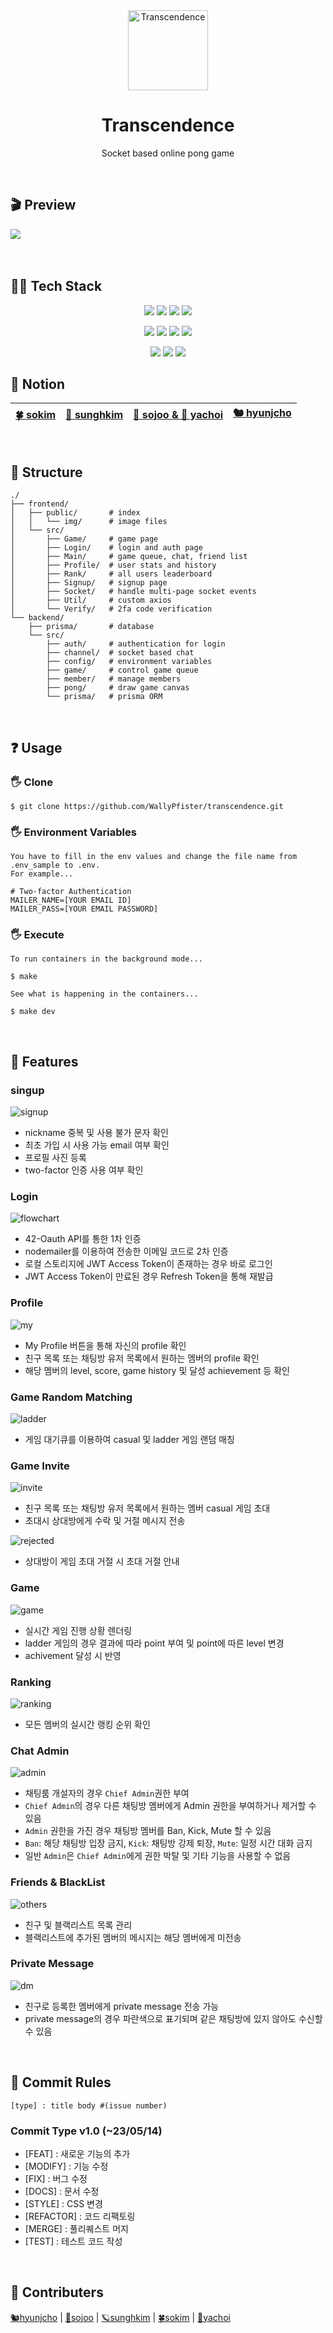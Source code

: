 <div align="center">
  <img src="https://github.com/WallyPfister/transcendence/blob/main/img/ping-pong.png" height="128px" alt="Transcendence" >
  <h1>Transcendence</h1>
  <p> Socket based online pong game </p>
</div>
</br>

## 🎬 Preview
![](https://github.com/WallyPfister/transcendence/blob/main/img/in_game.gif?raw=true)
</br></br></br>

## 👩‍💻 Tech Stack
<p align="center">
  <img src="https://img.shields.io/badge/React-20232A?style=for-the-badge&logo=react&logoColor=61DAFB"/>
  <img src="https://img.shields.io/badge/nestjs-E0234E?style=for-the-badge&logo=nestjs&logoColor=white"/>
  <img src="https://img.shields.io/badge/TypeScript-007ACC?style=for-the-badge&logo=typescript&logoColor=white"/>
  <img src="https://img.shields.io/badge/Docker-2CA5E0?style=for-the-badge&logo=docker&logoColor=white"/>
</p>
<p align="center">
  <img src="https://img.shields.io/badge/PostgreSQL-316192?style=for-the-badge&logo=postgresql&logoColor=white"/>
  <img src="https://img.shields.io/badge/Prisma-3982CE?style=for-the-badge&logo=Prisma&logoColor=white"/>
  <img src="https://img.shields.io/badge/Socket.io-010101?&style=for-the-badge&logo=Socket.io&logoColor=white"/>
  <img src="https://img.shields.io/badge/JWT-000000?style=for-the-badge&logo=JSON%20web%20tokens&logoColor=white"/>
</p>
<p align="center">
  <img src="https://img.shields.io/badge/Postman-FF6C37?style=for-the-badge&logo=Postman&logoColor=white"/>
  <img src="https://img.shields.io/badge/Swagger-85EA2D?style=for-the-badge&logo=Swagger&logoColor=white"/>
  <img src="https://img.shields.io/badge/Figma-F24E1E?style=for-the-badge&logo=figma&logoColor=white"/>
</p>
  

## 📝 Notion
<div align="center">
  
|[🍀 sokim](https://pouncing-elbow-0a4.notion.site/Transcendence-954e7670eea04363a9752ae0fa667050)|[:monocle_face: sunghkim](https://jade-drop-dc9.notion.site/Pong-729ab48c17f84f7bbe21dc3299361f09?pvs=4)|[🧸 sojoo & 🔭 yachoi](https://zoovely.notion.site/Transcendence-FE-80a126363b5543b19b39a80a7eef66b5?pvs=4)|[🐿 hyunjcho](https://future-plane-946.notion.site/Transcendence-d9ff7e05c764453383332b6e06f29736?pvs=4)|
|---|---|---|---|
  
</div>
</br>

## 🚧 Structure
```
./
├── frontend/
│   ├── public/       # index
│   │   └── img/      # image files
│   └── src/
│       ├── Game/     # game page
│       ├── Login/    # login and auth page
│       ├── Main/     # game queue, chat, friend list
│       ├── Profile/  # user stats and history
│       ├── Rank/     # all users leaderboard
│       ├── Signup/   # signup page
│       ├── Socket/   # handle multi-page socket events
│       ├── Util/     # custom axios
│       └── Verify/   # 2fa code verification
└── backend/
    ├── prisma/       # database
    └── src/
        ├── auth/     # authentication for login
        ├── channel/  # socket based chat
        ├── config/   # environment variables
        ├── game/     # control game queue
        ├── member/   # manage members
        ├── pong/     # draw game canvas
        └── prisma/   # prisma ORM
```

</br>

## ❓ Usage

### 🖐️ Clone
```
$ git clone https://github.com/WallyPfister/transcendence.git
```

### 🖐️ Environment Variables
```
You have to fill in the env values and change the file name from .env_sample to .env.
For example...

# Two-factor Authentication
MAILER_NAME=[YOUR EMAIL ID]
MAILER_PASS=[YOUR EMAIL PASSWORD]
```

### 🖐️ Execute
```
To run containers in the background mode...

$ make
```
```
See what is happening in the containers...

$ make dev
```

</br>

## 💫 Features

### singup
![signup](https://github.com/WallyPfister/transcendence/blob/main/img/signup.gif)

- nickname 중복 및 사용 불가 문자 확인
- 최초 가입 시 사용 가능 email 여부 확인
- 프로필 사진 등록
- two-factor 인증 사용 여부 확인

### Login
![flowchart](https://github.com/WallyPfister/transcendence/blob/main/img/flowchart/transcendence-login.drawio.png)

- 42-Oauth API를 통한 1차 인증
- nodemailer를 이용하여 전송한 이메일 코드로 2차 인증
- 로컬 스토리지에 JWT Access Token이 존재하는 경우 바로 로그인
- JWT Access Token이 만료된 경우 Refresh Token을 통해 재발급

### Profile
![my](https://github.com/WallyPfister/transcendence/blob/main/img/my_profile.gif)

- My Profile 버튼을 통해 자신의 profile 확인
- 친구 목록 또는 채팅방 유저 목록에서 원하는 멤버의 profile 확인
- 해당 멤버의 level, score, game history 및 달성 achievement 등 확인

### Game Random Matching
![ladder](https://github.com/WallyPfister/transcendence/blob/main/img/ladder.gif)

- 게임 대기큐를 이용하여 casual 및 ladder 게임 랜덤 매칭

### Game Invite
![invite](https://github.com/WallyPfister/transcendence/blob/main/img/invite.gif)

- 친구 목록 또는 채팅방 유저 목록에서 원하는 멤버 casual 게임 초대
- 초대시 상대방에게 수락 및 거절 메시지 전송

![rejected](https://github.com/WallyPfister/transcendence/blob/main/img/rejected.gif)

- 상대방이 게임 초대 거절 시 초대 거절 안내

### Game
![game](https://github.com/WallyPfister/transcendence/blob/main/img/in_game.gif)

- 실시간 게임 진행 상황 렌더링
- ladder 게임의 경우 결과에 따라 point 부여 및 point에 따른 level 변경
- achivement 달성 시 반영 

### Ranking
![ranking](https://github.com/WallyPfister/transcendence/blob/main/img/ranking.gif)

- 모든 멤버의 실시간 랭킹 순위 확인

### Chat Admin
![admin](https://github.com/WallyPfister/transcendence/blob/main/img/kick.gif)

- 채팅룸 개설자의 경우 `Chief Admin`권한 부여
- `Chief Admin`의 경우 다른 채팅방 멤버에게 Admin 권한을 부여하거나 제거할 수 있음
- `Admin` 권한을 가진 경우 채팅방 멤버를 Ban, Kick, Mute 할 수 있음
- `Ban`: 해당 채팅방 입장 금지, `Kick`: 채팅방 강제 퇴장, `Mute`: 일정 시간 대화 금지
- 일반 `Admin`은 `Chief Admin`에게 권한 박탈 및 기타 기능을 사용할 수 없음

### Friends & BlackList
![others](https://github.com/WallyPfister/transcendence/blob/main/img/other_profile.gif)

- 친구 및 블랙리스트 목록 관리
- 블랙리스트에 추가된 멤버의 메시지는 해당 멤버에게 미전송

### Private Message
![dm](https://github.com/WallyPfister/transcendence/blob/main/img/private_message.gif)

- 친구로 등록한 멤버에게 private message 전송 가능
- private message의 경우 파란색으로 표기되며 같은 채팅방에 있지 않아도 수신할 수 있음

</br>

## 🌷 Commit Rules
```[type] : title body #(issue number)```

### Commit Type v1.0 (~23/05/14)
- [FEAT] : 새로운 기능의 추가
- [MODIFY] : 기능 수정
- [FIX] : 버그 수정
- [DOCS] : 문서 수정
- [STYLE] : CSS 변경
- [REFACTOR] : 코드 리팩토링
- [MERGE] : 풀리퀘스트 머지
- [TEST] : 테스트 코드 작성

</br>

## 🚀 Contributers
[🐿hyunjcho](https://github.com/highjcho) | [🧸sojoo](https://github.com/zoovely) | [🪐sunghkim](https://github.com/K-SeongHun) | [🍀sokim](https://github.com/S0YKIM) | [🔭yachoi](https://github.com/yangsonchoi)
